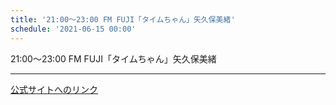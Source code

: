 ```yaml
---
title: '21:00～23:00 FM FUJI「タイムちゃん」矢久保美緒'
schedule: '2021-06-15 00:00'
---
```


<div id="detailBody"> <p>  21:00～23:00 FM FUJI「タイムちゃん」矢久保美緒 </p></div>

---
[公式サイトへのリンク]('http://www.nogizaka46.com/schedule/2021/06/060640.php?member=mio-yakubo&category=&monthly=202106')